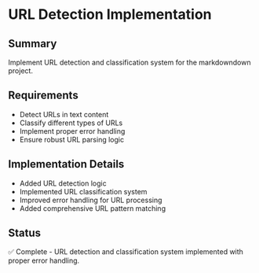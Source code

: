 # URL Detection Implementation

## Summary
Implement URL detection and classification system for the markdowndown project.

## Requirements
- Detect URLs in text content
- Classify different types of URLs
- Implement proper error handling
- Ensure robust URL parsing logic

## Implementation Details
- Added URL detection logic
- Implemented URL classification system
- Improved error handling for URL processing
- Added comprehensive URL pattern matching

## Status
✅ Complete - URL detection and classification system implemented with proper error handling.